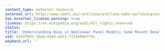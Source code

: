 ```yaml
---
content_type: external-resource
external_url: http://www.cemfi.es/~arellano/arellano-hahn-worldcongress.pdf
has_external_license_warning: true
license: https://en.wikipedia.org/wiki/All_rights_reserved
status: ''
title: 'Understanding Bias in Nonlinear Panel Models: Some Recent Developments." (PDF)'
uid: d142f6d3-10a6-4a4d-ab51-7113e69e778c
wayback_url: ''
---
```

